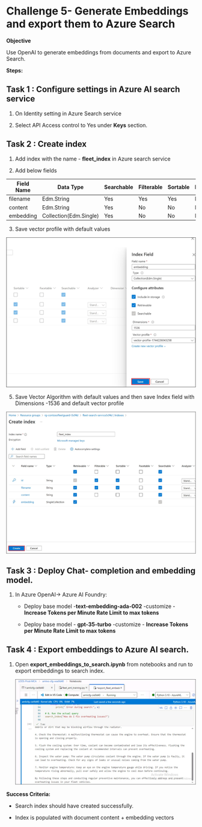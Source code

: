 # Challenge 5- Generate Embeddings and export them to Azure Search

**Objective**

Use OpenAI to generate embeddings from documents and export to Azure
Search.

**Steps:**

## Task 1 : Configure settings in Azure AI search service

1.  On Identity setting in Azure Search service

2.  Select API Access control to Yes under **Keys** section.

## Task 2 : Create index

1.  Add index with the name - **fleet_index** in Azure search service

2.  Add below fields

|Field Name|Data Type|Searchable|Filterable|Sortable|Facetable|Retrievable|Dimensions|
|--|--|--|--|--|--|--|--|
|filename|Edm.String|Yes|Yes|Yes|No|Yes||
|content|Edm.String|Yes|No|No|No|Yes||
|embedding|Collection(Edm.Single)|Yes|No|No|No|Yes|1536|

3.  Save vector profile with default values

![A screenshot of a chat AI-generated content may be incorrect.](./media/Ch5image1.jpg)

5.  Save Vector Algorithm with default values and then save Index field
    with Dimensions -1536 and default vector profile

   ![A screenshot of a chat AI-generated content may be incorrect.](./media/Ch5image2.jpg)

## Task 3 : Deploy Chat- completion and embedding model.

1.  In Azure OpenAI-\> Azure AI Foundry:

    - Deploy base model -**text-embedding-ada-002** -customize -
      **Increase Tokens per Minute Rate Limit to max tokens**

    - Deploy base model - **gpt-35-turbo** -customize - **Increase
      Tokens per Minute Rate Limit to max tokens**

     
## Task 4 : Export embeddings to Azure AI search.

1.  Open **export_embeddings_to_search.ipynb** from notebooks and run to
    export embeddings to search index.

    ![A screenshot of a chat AI-generated content may be incorrect.](./media/Ch5image3.jpg)


**Success Criteria:**

- Search index should have created successfully.

- Index is populated with document content + embedding vectors
